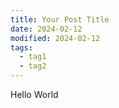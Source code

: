```yaml
---
title: Your Post Title
date: 2024-02-12
modified: 2024-02-12
tags: 
  - tag1
  - tag2
---
```

Hello World
